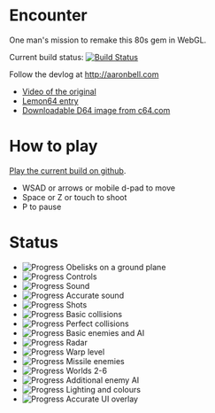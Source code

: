 # Encounter #

One man's mission to remake this 80s gem in WebGL.

Current build status: [![Build Status](https://travis-ci.org/air/encounter.svg)](https://travis-ci.org/air/encounter)

Follow the devlog at http://aaronbell.com

* [Video of the original](http://www.youtube.com/watch?v=_7eCFOpI0SU)
* [Lemon64 entry](http://www.lemon64.com/games/details.php?ID=832)
* [Downloadable D64 image from c64.com](http://www.c64.com/games/351)

# How to play #

[Play the current build on github](http://air.github.io/encounter).

- WSAD or arrows or mobile d-pad to move
- Space or Z or touch to shoot
- P to pause

# Status #

- ![Progress](http://progressed.io/bar/80) Obelisks on a ground plane
- ![Progress](http://progressed.io/bar/100) Controls
- ![Progress](http://progressed.io/bar/100) Sound
- ![Progress](http://progressed.io/bar/60) Accurate sound
- ![Progress](http://progressed.io/bar/100) Shots
- ![Progress](http://progressed.io/bar/100) Basic collisions
- ![Progress](http://progressed.io/bar/50) Perfect collisions
- ![Progress](http://progressed.io/bar/100) Basic enemies and AI
- ![Progress](http://progressed.io/bar/100) Radar
- ![Progress](http://progressed.io/bar/80) Warp level
- ![Progress](http://progressed.io/bar/90) Missile enemies
- ![Progress](http://progressed.io/bar/20) Worlds 2-6
- ![Progress](http://progressed.io/bar/50) Additional enemy AI
- ![Progress](http://progressed.io/bar/80) Lighting and colours
- ![Progress](http://progressed.io/bar/20) Accurate UI overlay
